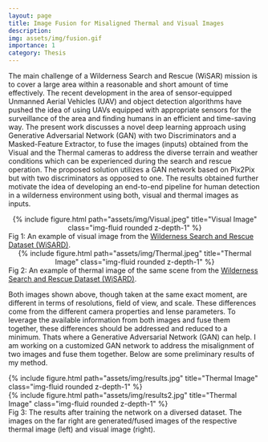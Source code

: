 ```yaml
---
layout: page
title: Image Fusion for Misaligned Thermal and Visual Images
description: 
img: assets/img/fusion.gif
importance: 1
category: Thesis
---
```


The main challenge of a Wilderness Search and Rescue (WiSAR) mission is to cover a large area within a reasonable and short amount of time effectively. The recent development in the area of sensor-equipped Unmanned Aerial Vehicles (UAV) and object detection algorithms have pushed the idea of using UAVs equipped with appropriate sensors for the surveillance of the area and finding humans in an efficient and time-saving way. The present work discusses a novel deep learning approach using Generative Adversarial Network (GAN) with two Discriminators and a Masked-Feature Extractor, to fuse the images (inputs) obtained from the Visual and the Thermal cameras to address the diverse terrain and weather conditions which can be experienced during the search and rescue operation. The proposed solution utilizes a GAN network based on Pix2Pix but with two discriminators as opposed to one. The results obtained further motivate the idea of developing an end-to-end pipeline for human detection in a wilderness environment using both, visual and thermal images as inputs.

<div class="row">
    <div class="col-sm mt-3 mt-md-0" style="text-align:center">
        {% include figure.html path="assets/img/Visual.jpeg" title="Visual Image" class="img-fluid rounded z-depth-1" %}
    </div>
</div>
<div class="caption">
    Fig 1: An example of visual image from the <a href="https://sites.google.com/uw.edu/wisard/">Wilderness Search and Rescue Dataset (WiSARD)</a>.
</div>

<div class="row">
    <div class="col-sm mt-3 mt-md-0" style="text-align:center">
        {% include figure.html path="assets/img/Thermal.jpeg" title="Thermal Image" class="img-fluid rounded z-depth-1" %}
    </div>
</div>
<div class="caption">
    Fig 2: An example of thermal image of the same scene from the <a href="https://sites.google.com/uw.edu/wisard/">Wilderness Search and Rescue Dataset (WiSARD)</a>.
</div>

Both images shown above, though taken at the same exact moment, are different in terms of resolutions, field of view, and scale. These differences come from the different camera properties and lense parameters. To leverage the available information from both images and fuse them together, these differences should be addressed and reduced to a minimum. Thats where a Generative Adversarial Network (GAN) can help. I am working on a customized GAN network to address the misalignment of two images and fuse them together. Below are some preliminary results of my method.


<div class="row">
    <div class="col-sm mt-3 mt-md-0">
        {% include figure.html path="assets/img/results.jpg" title="Thermal Image" class="img-fluid rounded z-depth-1" %}
    </div>
</div>
<div class="row">
    <div class="col-sm mt-3 mt-md-0">
        {% include figure.html path="assets/img/results2.jpg" title="Thermal Image" class="img-fluid rounded z-depth-1" %}
    </div>
</div>
<div class="caption">
    Fig 3: The results after training the network on a diversed dataset. The images on the far right are generated/fused images of the respective thermal image (left) and visual image (right). 
</div>


